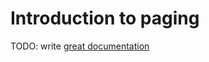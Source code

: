 # Introduction to paging

TODO: write [great documentation](http://jacobian.org/writing/what-to-write/)
